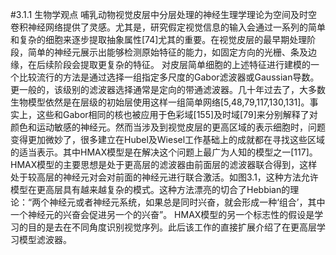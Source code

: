 #3.1.1 生物学观点
哺乳动物视觉皮层中分层处理的神经生理学理论为空间及时空卷积神经网络提供了灵感。尤其是，研究假定视觉信息的输入会通过一系列的简单和复杂的细胞来逐步提取抽象属性[74]尤其的重要。在视觉皮层的最早期处理阶段，简单的神经元展示出能够检测原始特征的能力，如固定方向的光栅、条及边缘，在后续阶段会提取更复杂的特征。
对皮层简单细胞的上述特征进行建模的一个比较流行的方法是通过选择一组指定多尺度的Gabor滤波器或Gaussian导数。更一般的，该级别的滤波器选择通常是定向的带通滤波器。几十年过去了，大多数生物模型依然是在层级的初始层使用这样一组简单网络[5,48,79,117,130,131]。事实上，这些和Gabor相同的核也被应用于色彩域[155]及时域[79]来分别解释了对颜色和运动敏感的神经元。然而当涉及到视觉皮层的更高区域的表示细胞时，问题变得更加微妙了，很多建立在Hubel及Wiesel工作基础上的成就都在寻找这些区域的适当表示。其中HMAX模型是在解决这个问题上最广为人知的模型之一[117]。HMAX模型的主要思想是处于更高层的滤波器由前面层的滤波器联合得到，这样处于较高层的神经元对会对前面的神经元进行联合激活。如图3.1，这种方法允许模型在更高层具有越来越复杂的模式。这种方法漂亮的切合了Hebbian的理论：“两个神经元或者神经元系统，如果总是同时兴奋，就会形成一种‘组合’，其中一个神经元的兴奋会促进另一个的兴奋”。
HMAX模型的另一个标志性的假设是学习的目的是去在不同角度识别视觉序列。此后该工作的直接扩展介绍了在更高层学习模型滤波器。